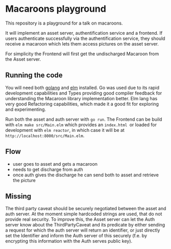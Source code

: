 # Macaroons playground

This repository is a playground for a talk on macaroons.

It will implement an asset server, authentification service and a frontend.
If users authenticate successfully via the authentification service, they should receive a macaroon which lets them access pictures on the asset server. 

For simplicity the Frontend will first get the undischarged Macaroon from the Asset server.


## Running the code
You will need both [golang]() and [elm](https://guide.elm-lang.org/install.html) installed.
Go was used due to its rapid development capabilities and Types providing good compiler feedback for understanding the Macaroon library implementation better.
Elm lang has very good Refactoring capabilities, which made it a good fit for exploring and experimenting.


Run both the asset and auth server with `go run`.
The Frontend can be build with `elm make src/Main.elm` which provides an `index.html `or loaded for development with `elm reactor`, in which case it will be at `http://localhost:8000/src/Main.elm`.


## Flow
- user goes to asset and gets a macaroon
- needs to get discharge from auth
- once auth gives the discharge he can send both to asset and retrieve the picture


## Missing
The third party caveat should be securely negotiated between the asset and auth server. At the moment simple hardcoded strings are used, that do not provide real security.
To improve this, the Asset server can let the Auth server know about the ThirdPartyCaveat and its predicate by either sending a request for which the auth server will return an identifier, or just directly set the Identifier and inform the Auth server of this securely (f.e. by encrypting this information with the Auth serves public key).
